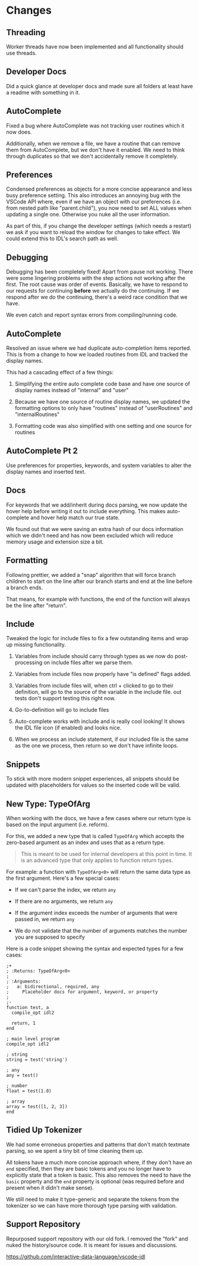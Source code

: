 # Changes

## Threading

Worker threads have now been implemented and all functionality should use threads.

## Developer Docs

Did a quick glance at developer docs and made sure all folders at least have a readme with something in it.

## AutoComplete

Fixed a bug where AutoComplete was not tracking user routines which it now does.

Additionally, when we remove a file, we have a routine that can remove them from AutoComplete, but we don't have it enabled. We need to think through duplicates so that we don't accidentally remove it completely.

## Preferences

Condensed preferences as objects for a more concise appearance and less busy preference setting. This also introduces an annoying bug with the VSCode API where, even if we have an object with our preferences (i.e. from nested path like "parent.child"), you now need to set ALL values when updating a single one. Otherwise you nuke all the user information.

As part of this, if you change the developer settings (which needs a restart) we ask if you want to reload the window for changes to take effect. We could extend this to IDL's search path as well.

## Debugging

Debugging has been completely fixed! Apart from pause not working. There were some lingering problems with the step actions not working after the first. The root cause was order of events. Basically, we have to respond to our requests for continuing **before** we actually do the continuing. If we respond after we do the continuing, there's a weird race condition that we have.

We even catch and report syntax errors from compiling/running code.

## AutoComplete

Resolved an issue where we had duplicate auto-completion items reported. This is from a change to how we loaded routines from IDL and tracked the display names.

This had a cascading effect of a few things:

1. Simplifying the entire auto complete code base and have one source of display names instead of "internal" and "user"

2. Because we have one source of routine display names, we updated the formatting options to only have "routines" instead of "userRoutines" and "internalRoutines"

3. Formatting code was also simplified with one setting and one source for routines

## AutoComplete Pt 2

Use preferences for properties, keywords, and system variables to alter the display names and inserted text.

## Docs

For keywords that we add/inherit during docs parsing, we now update the hover help before writing it out to include everything. This makes auto-complete and hover help match our true state.

We found out that we were saving an extra hash of our docs information which we didn't need and has now been excluded which will reduce memory usage and extension size a bit.

## Formatting

Following prettier, we added a "snap" algorithm that will force branch children to start on the line after our branch starts and end at the line before a branch ends.

That means, for example with functions, the end of the function will always be the line after "return".

## Include

Tweaked the logic for include files to fix a few outstanding items and wrap up missing functionality.

1. Variables from include should carry through types as we now do post-processing on include files after we parse them.

2. Variables from include files now properly have "is defined" flags added.

3. Variables from include files will, when ctrl + clicked to go to their definition, will go to the source of the variable in the include file. out tests don't support testing this right now.

4. Go-to-definition will go to include files

5. Auto-complete works with include and is really cool looking! It shows the IDL file icon (if enabled) and looks nice.

6. When we process an include statement, if our included file is the same as the one we process, then return so we don't have infinite loops.

## Snippets

To stick with more modern snippet experiences, all snippets should be updated with placeholders for values so the inserted code will be valid.

## New Type: TypeOfArg

When working with the docs, we have a few cases where our return type is based on the input argument (i.e. reform).

For this, we added a new type that is called `TypeOfArg` which accepts the zero-based argument as an index and uses that as a return type.

> This is meant to be used for internal developers at this point in time. It is an advanced type that only applies to function return types.

For example: a function with `TypeOfArg<0>` will return the same data type as the first argument. Here's a few special cases:

- If we can't parse the index, we return `any`

- If there are no arguments, we return `any`

- If the argument index exceeds the number of arguments that were passed in, we return `any`

- We do not validate that the number of arguments matches the number you are supposed to specify

Here is a code snippet showing the syntax and expected types for a few cases:

```idl
;+
; :Returns: TypeOfArg<0>
;
; :Arguments:
;   a: bidirectional, required, any
;     Placeholder docs for argument, keyword, or property
;
;-
function test, a
  compile_opt idl2

  return, 1
end

; main level program
compile_opt idl2

; string
string = test('string')

; any
any = test()

; number
float = test(1.0)

; array
array = test([1, 2, 3])
end
```

## Tidied Up Tokenizer

We had some erroneous properties and patterns that don't match textmate parsing, so we spent a tiny bit of time cleaning them up.

All tokens have a much more concise approach where, if they don't have an `end` specified, then they are basic tokens and you no longer have to explicitly state that a token is basic. This also removes the need to have the `basic` property and the `end` property is optional (was required before and present when it didn't make sense).

We still need to make it type-generic and separate the tokens from the tokenizer so we can have more thorough type parsing with validation.

## Support Repository

Repurposed support repository with our old fork. I removed the "fork" and nuked the history/source code. It is meant for issues and discussions.

https://github.com/interactive-data-language/vscode-idl
